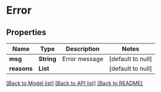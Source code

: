 # Error
## Properties

| Name | Type | Description | Notes |
|------------ | ------------- | ------------- | -------------|
| **msg** | **String** | Error message | [default to null] |
| **reasons** | **List** |  | [default to null] |

[[Back to Model list]](../README.md#documentation-for-models) [[Back to API list]](../README.md#documentation-for-api-endpoints) [[Back to README]](../README.md)

